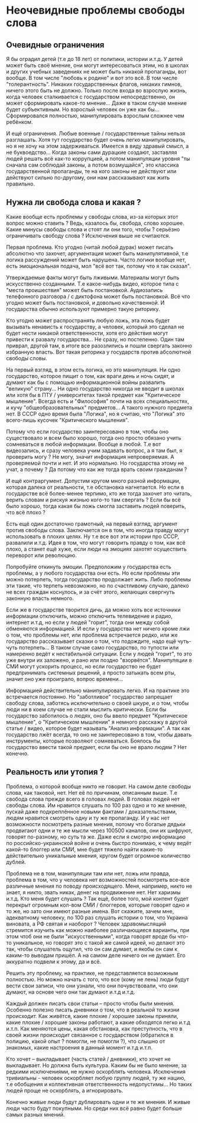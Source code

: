 # Неочевидные проблемы свободы слова

## Очевидные ограничения

Я бы оградил детей (т.е до 18 лет) от политики, истории и.т.д.
У детей может быть своё мнение, они могут интересоваться этим, но в школах
и других учебных заведениях не может быть никакой пропаганды, вот вообще.
В том числе "любовь к родине" и вот это всё. В том числе "толерантность".
Никаких государственных флагов, никаких гимнов, ничего этого быть не должно.
Только после входа во взрослую жизнь, когда человек сталкивается с государством
непосредственно, он может сформировать какое-то мнение... Даже в таком случае мнение
будет субъективным. Но взрослый человек он уже как бы... Сформировался полностью,
манипулировать взрослым сложнее чем ребёнком.

И ещё ограничения. Любые военные / государственные тайны нельзя разглашать.
Хотя тут государство будет очень легко манипулировать, но я не хочу на этом
задерживаться. Имеется в виду здравый смысл, а не буквоедство...
Когда законы сами дурацкие создают, заставляя людей решать всё как-то
коррупцией, а потом манипуляции уровня "ты сначала сам соблюдай законы, а потом возмущайся",
это классика государственной пропаганды, те на кого законы не действуют или действуют
сильно по-другому, они нам рассказывают как жить правильно.

## Нужна ли свобода слова и какая ?

Какие вообще есть проблемы у свободы слова,
из-за которых этот вопрос можно ставить ? Ведь, казалось бы,
свобода, слово хорошее. Какие минусы свободы слова и стоят ли они того, чтобы ?
серьёзно ограничивать свободу слова ? Исключения выше не считаются.

Первая проблема.
Кто угодно (читай любой дурак) может писать абсолютно что захочет,
аргументация может быть манипулятивной, т.е логика рассуждений может быть нарушена.
Часто логики вообще нет, есть эмоциональная подача, мол "всё вот так, потому что я так сказал".

Утверждаемые факты могут быть лживыми. Материалы могут быть искусственно созданными.
Т.е какое-нибудь видео, которое типа с "места проишествия" может быть постановкой. Аудиозапись
телефонного разговора / с диктофона может быть постановкой. Всё что угодно может быть
постановкой, и довольно качественной. И государства обычно используют примерно такую риторику.

Кто угодно может распространять любую ложь, эта ложь будет вызывать ненависть к государству,
а человек, который это сделал не будет нести никакой ответственности, хотя его действия могут
привести к развалу государства... Не сразу, но постепенно. Один там приврал, другой там, в итоге
все разозлились и пошли свергать законно избранную власть. Вот такая риторика у государств
против абсолютной свободы словы.

На первый взгляд, в этом есть логика, но это манипуляция.
Ни одно государство, которое пищит о том, как враги день и ночь сидят,
и думают как бы с помощью информационной войны развалить "великую" страну...
Ни одно государство никогда не вводит в школах или хотя бы в ПТУ / университетах
такой предмет как "Критическое мышление". Всегда есть и "Философия" почти на всех
специальностях, и кучу "общеобразовательных" предметов... А такого нужного предмета нет.
В СССР одно время была "Логика", но я считаю, что "Логика" это всего-лишь кусочек "Критического
мышления".

Потому что если государство заинтересовано в том, чтобы оно существовало и всем было хорошо,
тогда оно просто обязано учить сомневаться в любой информации. Вообще в любой. Т.е вот
видеозапись, и сразу человека учим задавать вопрос, а я там был, я проверить могу ? Не могу,
значит информация непроверяемая. А проверяемой почти и нет. И это нормально. Но государства
этому не учат, а почему ? Да потому что как же тогда врать своим гражданам ?

И ещё контраргумент. Допустим кругом много разной информации, которая далека от реальности,
т.е обстановка нагнетается. Но если в государстве всё более-менее терпимо, кто же тогда
захочет это читать, верить словам и рискуя жизнью кого-то там свергать ? Если бы всё
было хорошо, тогда какая бы ложь смогла заставить людей поверить, что всё плохо ?

Есть ещё один достаточно грамотный, на первый взгляд, аргумент против свободы слова.
Заключается он в том, что иногда правду могут использовать в плохих целях. Ну т.е все
вот эти истории про СССР, развалили и.т.д. Идея в том, что могут говорить правду о том,
как всё плохо, а станет ещё хуже, если люди на эмоциях захотят осуществить переворот или
революцию.

Попробуйте откинуть эмоции. Предположим у
государства есть проблемы, а у любого государства они есть. Но если проблемы эти можно
потерпеть, тогда государство продолжает жить. Либо проблемы эти такие, что терпеть невозможно,
но по счастливому случаю, далеко не всех граждан коснулось, и за счёт этого, желающих
свергнуть законную власть немного.

Если же в государстве творится дичь, да можно хоть все источники информации отключить,
можно отключить телевидение и радио, интернет и.т.д, но если у людей "горит", тогда они
между собой обменяются информацией. И если у государства нет ничего кроме лжи о том, что
проблемы нет, или проблема встречается редко, или же государство рассказывает сказки о том,
что подождите, надо ещё чуть-чуть потерпеть... В таком случае само государство, по тупости
или намеренно ведёт к нестабильной ситуации. Если у людей "горит", то это уже внутри их
заложено, и рано или поздно "взорвётся". Манипуляции в СМИ могут ускорить процесс, но
если государство не будет предпринимать системных решений, а просто затыкать всем рты,
значит оно уже проиграло, вопрос времени...

Информацией действительно манипулировать  легко. И на практике это встречается постоянно.
Но "заботливое" государство запрещает свободу слова, заботясь исключительно о своей шкуре,
и о том, чтобы люди ни в коем случае не стали мыслить критически. Если бы государство
заботилось о людях, оно бы ввело предмет "Критическое мышление", о "Критическом мышлении"
я немного расскажу в другой статье / видео, которое будет называть "Анализ информации".
А так как государство лжёт всегда, то оно не заинтересовано в том, чтобы давать инструменты,
которые позволяют сомневаться. Боялось бы государство ввести такой предмет, если бы
оно не врало людям ? Нет конечно.

## Реальность или утопия ?

Проблема, о которой вообще никто не говорит. На самом деле свободы слова,
как таковой, нет. Нет её по причинам, описанным выше. Т.е свобода слова прежде всего
в головах людей. В головах людей нет свободы слова. Им нравится слушать по 100 раз
одно и то же мнение, пускай даже подкреплённое новыми фактами / доказательствами, людям
нравится смотреть одну и ту же пропаганду. И у нас нет возможности посмотреть разные мнения,
потому что богатые дядьки продвигают одни и те же мысли через 100500 каналов, они их шифруют,
говорят по-разному, но суть та же. Даже если я смотрю информацию по российско-украинской
войне и очень быстро понимаю, к чему ведёт какой-то блоггер или СМИ, мне будет тяжело найти
какие-то действительно уникальные мнения, кругом будет огромное количество дублей.

Проблема не в том, манипуляции там или нет, ложь или правда,
проблема в том, что у человека нет возможностей посмотреть все-все различные мнения по
поводу происходящего. Меня, например, никто не знает, я никто, звать никак, денег на
продвижение нет. Нет харизмы и.т.д. Кто меня будет слушать ? Так ещё, более того, мой
контент будет перекрыт огромным кол-вом СМИ / блоггеров, которые говорят одно и то же,
но зато они имеют разные имена. Вот скажите, зачем мне, адекватному человеку, по 100 раз
слушать истории о том, что Украина виновата, а РФ святая и наоборот ? Человек здравомыслящий
стремится изучить как можно наиболее различающиеся варианты, при этом чтоб они не были
"искусственными", когда говорят вроде бы что-то уникальное, но говорят это с такой же
самой идеей, но делают это так, чтобы слушатель ощутил, что он сам думает, и якобы он
сам к каким-то выводам пришёл. А на самом деле ничего он не думает. Его аккуратно подвели
к этому, да и всё.

Решить эту проблему, на практике, не представляется возможным полностью.
Но можно начать с того, что все (кому не лень) люди будут вести свои записи,
что они узнали, что они почувствовали, что они думают, на основе чего они так думают
и.т.д и.т.д.

Каждый должен писать свои статьи – просто чтобы были мнения.
Особенно полезно писать дневники о том, что в реальной то жизни происходит.
Как живётся, какие плохие / хорошие законы приняли, какие плохие / хорошие
законы работают, а какие обходятся легко и.т.д и.т.п. Как меняются цены,
какая обстановка, как преступность, что в своей жизни происходит связанное
с государством (обратился в полицию, какой опыт ? помогли, не помогли ?),
что слышно от знакомых, какие настроения в данный момент и.т.д и.т.п.

Кто хочет – выкладывает (часть статей / дневники), кто хочет не выкладывает.
Но должна быть культура. Каким бы не было мнение, за редкими исключениями, не нужно
оскорблять человека. Исключения тривиальны - человек оскорбляет любую группу людей, ту
же нацию, т.е обобщения и коллективная ответственность недопустимы... Но таких людей проще
не оскорблять, а игнорировать.

Конечно живые люди будут дублировать одни и те же мнения. И живые люди
часто будут покупными. Но среди них всё равно будет больше самых разных мнений.
